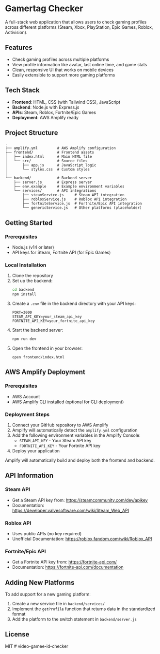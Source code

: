 # Gamertag Checker

A full-stack web application that allows users to check gaming profiles across different platforms (Steam, Xbox, PlayStation, Epic Games, Roblox, Activision).

## Features

- Check gaming profiles across multiple platforms
- View profile information like avatar, last online time, and game stats
- Clean, responsive UI that works on mobile devices
- Easily extensible to support more gaming platforms

## Tech Stack

- **Frontend**: HTML, CSS (with Tailwind CSS), JavaScript
- **Backend**: Node.js with Express.js
- **APIs**: Steam, Roblox, Fortnite/Epic Games
- **Deployment**: AWS Amplify ready

## Project Structure

```
.
├── amplify.yml         # AWS Amplify configuration
├── frontend/           # Frontend assets
│   ├── index.html      # Main HTML file
│   └── src/            # Source files
│       ├── app.js      # JavaScript logic
│       └── styles.css  # Custom styles
│
└── backend/            # Backend server
    ├── server.js       # Express server
    ├── env.example     # Example environment variables
    └── services/       # API integrations
        ├── steamService.js     # Steam API integration
        ├── robloxService.js    # Roblox API integration
        ├── fortniteService.js  # Fortnite/Epic API integration
        └── genericService.js   # Other platforms (placeholder)
```

## Getting Started

### Prerequisites

- Node.js (v14 or later)
- API keys for Steam, Fortnite API (for Epic Games)

### Local Installation

1. Clone the repository
2. Set up the backend:
   ```bash
   cd backend
   npm install
   ```
3. Create a `.env` file in the backend directory with your API keys:
   ```
   PORT=3000
   STEAM_API_KEY=your_steam_api_key
   FORTNITE_API_KEY=your_fortnite_api_key
   ```
4. Start the backend server:
   ```bash
   npm run dev
   ```
5. Open the frontend in your browser:
   ```
   open frontend/index.html
   ```

## AWS Amplify Deployment

### Prerequisites

- AWS Account
- AWS Amplify CLI installed (optional for CLI deployment)

### Deployment Steps

1. Connect your GitHub repository to AWS Amplify
2. Amplify will automatically detect the `amplify.yml` configuration
3. Add the following environment variables in the Amplify Console:
   - `STEAM_API_KEY` - Your Steam API key
   - `FORTNITE_API_KEY` - Your Fortnite API key
4. Deploy your application

Amplify will automatically build and deploy both the frontend and backend.

## API Information

### Steam API
- Get a Steam API key from: https://steamcommunity.com/dev/apikey
- Documentation: https://developer.valvesoftware.com/wiki/Steam_Web_API

### Roblox API
- Uses public APIs (no key required)
- Unofficial Documentation: https://roblox.fandom.com/wiki/Roblox_API

### Fortnite/Epic API
- Get a Fortnite API key from: https://fortnite-api.com/
- Documentation: https://fortnite-api.com/documentation

## Adding New Platforms

To add support for a new gaming platform:

1. Create a new service file in `backend/services/`
2. Implement the `getProfile` function that returns data in the standardized format
3. Add the platform to the switch statement in `backend/server.js`

## License

MIT # video-gamee-id-checker
